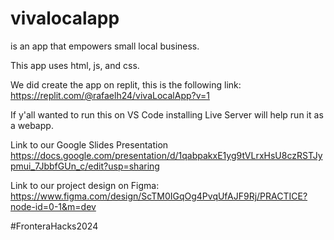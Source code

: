 # vivalocalapp
is an app that empowers small local business. 

This app uses html, js, and css.

We did create the app on replit, this is the following link:
https://replit.com/@rafaelh24/vivaLocalApp?v=1

If y'all wanted to run this on VS Code installing Live Server will help run it as a webapp.

Link to our Google Slides Presentation
https://docs.google.com/presentation/d/1qabpakxE1yg9tVLrxHsU8czRSTJypmui_7JbbfGUn_c/edit?usp=sharing

Link to our project design on Figma:
https://www.figma.com/design/ScTM0IGqOg4PvqUfAJF9Rj/PRACTICE?node-id=0-1&m=dev

#FronteraHacks2024
